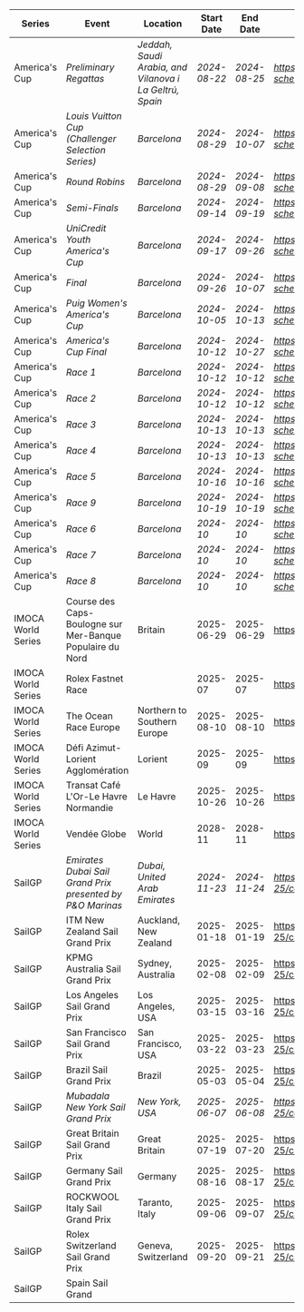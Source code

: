 | Series | Event | Location | Start Date | End Date | URL |
|---|---|---|---|---|---|
| America's Cup | *Preliminary Regattas* | *Jeddah, Saudi Arabia, and Vilanova i La Geltrú, Spain* | *2024-08-22* | *2024-08-25* | *https://www.americascup.com/en/ac37-schedule* |
| America's Cup | *Louis Vuitton Cup (Challenger Selection Series)* | *Barcelona* | *2024-08-29* | *2024-10-07* | *https://www.americascup.com/en/ac37-schedule* |
| America's Cup | *Round Robins* | *Barcelona* | *2024-08-29* | *2024-09-08* | *https://www.americascup.com/en/ac37-schedule* |
| America's Cup | *Semi-Finals* | *Barcelona* | *2024-09-14* | *2024-09-19* | *https://www.americascup.com/en/ac37-schedule* |
| America's Cup | *UniCredit Youth America's Cup* | *Barcelona* | *2024-09-17* | *2024-09-26* | *https://www.americascup.com/en/ac37-schedule* |
| America's Cup | *Final* | *Barcelona* | *2024-09-26* | *2024-10-07* | *https://www.americascup.com/en/ac37-schedule* |
| America's Cup | *Puig Women's America's Cup* | *Barcelona* | *2024-10-05* | *2024-10-13* | *https://www.americascup.com/en/ac37-schedule* |
| America's Cup | *America's Cup Final* | *Barcelona* | *2024-10-12* | *2024-10-27* | *https://www.americascup.com/en/ac37-schedule* |
| America's Cup | *Race 1* | *Barcelona* | *2024-10-12* | *2024-10-12* | *https://www.americascup.com/en/ac37-schedule* |
| America's Cup | *Race 2* | *Barcelona* | *2024-10-12* | *2024-10-12* | *https://www.americascup.com/en/ac37-schedule* |
| America's Cup | *Race 3* | *Barcelona* | *2024-10-13* | *2024-10-13* | *https://www.americascup.com/en/ac37-schedule* |
| America's Cup | *Race 4* | *Barcelona* | *2024-10-13* | *2024-10-13* | *https://www.americascup.com/en/ac37-schedule* |
| America's Cup | *Race 5* | *Barcelona* | *2024-10-16* | *2024-10-16* | *https://www.americascup.com/en/ac37-schedule* |
| America's Cup | *Race 9* | *Barcelona* | *2024-10-19* | *2024-10-19* | *https://www.americascup.com/en/ac37-schedule* |
| America's Cup | *Race 6* | *Barcelona* | *2024-10* | *2024-10* | *https://www.americascup.com/en/ac37-schedule* |
| America's Cup | *Race 7* | *Barcelona* | *2024-10* | *2024-10* | *https://www.americascup.com/en/ac37-schedule* |
| America's Cup | *Race 8* | *Barcelona* | *2024-10* | *2024-10* | *https://www.americascup.com/en/ac37-schedule* |
| IMOCA World Series | Course des Caps-Boulogne sur Mer-Banque Populaire du Nord | Britain | 2025-06-29 | 2025-06-29 | https://www.imoca |
| IMOCA World Series | Rolex Fastnet Race |  | 2025-07 | 2025-07 | https://www.imoca |
| IMOCA World Series | The Ocean Race Europe | Northern to Southern Europe | 2025-08-10 | 2025-08-10 | https://www.imoca |
| IMOCA World Series | Défi Azimut-Lorient Agglomération | Lorient | 2025-09 | 2025-09 | https://www.imoca |
| IMOCA World Series | Transat Café L'Or-Le Havre Normandie | Le Havre | 2025-10-26 | 2025-10-26 | https://www.imoca |
| IMOCA World Series | Vendée Globe | World | 2028-11 | 2028-11 | https://www.imoca |
| SailGP | *Emirates Dubai Sail Grand Prix presented by P&O Marinas* | *Dubai, United Arab Emirates* | *2024-11-23* | *2024-11-24* | *https://sailgp.com/general/24-25/calendar* |
| SailGP | ITM New Zealand Sail Grand Prix | Auckland, New Zealand | 2025-01-18 | 2025-01-19 | https://sailgp.com/general/24-25/calendar |
| SailGP | KPMG Australia Sail Grand Prix | Sydney, Australia | 2025-02-08 | 2025-02-09 | https://sailgp.com/general/24-25/calendar |
| SailGP | Los Angeles Sail Grand Prix | Los Angeles, USA | 2025-03-15 | 2025-03-16 | https://sailgp.com/general/24-25/calendar |
| SailGP | San Francisco Sail Grand Prix | San Francisco, USA | 2025-03-22 | 2025-03-23 | https://sailgp.com/general/24-25/calendar |
| SailGP | Brazil Sail Grand Prix | Brazil | 2025-05-03 | 2025-05-04 | https://sailgp.com/general/24-25/calendar |
| SailGP | *Mubadala New York Sail Grand Prix* | *New York, USA* | *2025-06-07* | *2025-06-08* | *https://sailgp.com/general/24-25/calendar* |
| SailGP | Great Britain Sail Grand Prix | Great Britain | 2025-07-19 | 2025-07-20 | https://sailgp.com/general/24-25/calendar |
| SailGP | Germany Sail Grand Prix | Germany | 2025-08-16 | 2025-08-17 | https://sailgp.com/general/24-25/calendar |
| SailGP | ROCKWOOL Italy Sail Grand Prix | Taranto, Italy | 2025-09-06 | 2025-09-07 | https://sailgp.com/general/24-25/calendar |
| SailGP | Rolex Switzerland Sail Grand Prix | Geneva, Switzerland | 2025-09-20 | 2025-09-21 | https://sailgp.com/general/24-25/calendar |
| SailGP | Spain Sail Grand
